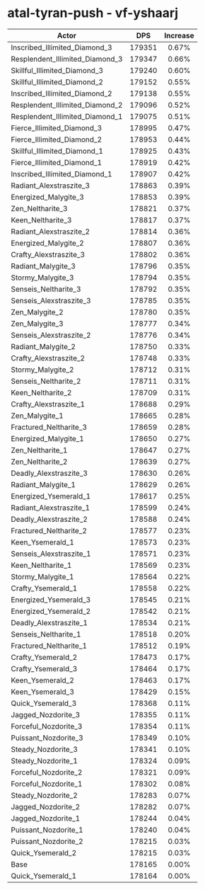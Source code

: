 # atal-tyran-push - vf-yshaarj
| Actor | DPS | Increase |
|---|:---:|:---:|
|Inscribed_Illimited_Diamond_3|179351|0.67%|
|Resplendent_Illimited_Diamond_3|179347|0.66%|
|Skillful_Illimited_Diamond_3|179240|0.60%|
|Skillful_Illimited_Diamond_2|179152|0.55%|
|Inscribed_Illimited_Diamond_2|179138|0.55%|
|Resplendent_Illimited_Diamond_2|179096|0.52%|
|Resplendent_Illimited_Diamond_1|179075|0.51%|
|Fierce_Illimited_Diamond_3|178995|0.47%|
|Fierce_Illimited_Diamond_2|178953|0.44%|
|Skillful_Illimited_Diamond_1|178925|0.43%|
|Fierce_Illimited_Diamond_1|178919|0.42%|
|Inscribed_Illimited_Diamond_1|178907|0.42%|
|Radiant_Alexstraszite_3|178863|0.39%|
|Energized_Malygite_3|178853|0.39%|
|Zen_Neltharite_3|178821|0.37%|
|Keen_Neltharite_3|178817|0.37%|
|Radiant_Alexstraszite_2|178814|0.36%|
|Energized_Malygite_2|178807|0.36%|
|Crafty_Alexstraszite_3|178802|0.36%|
|Radiant_Malygite_3|178796|0.35%|
|Stormy_Malygite_3|178794|0.35%|
|Senseis_Neltharite_3|178792|0.35%|
|Senseis_Alexstraszite_3|178785|0.35%|
|Zen_Malygite_2|178780|0.35%|
|Zen_Malygite_3|178777|0.34%|
|Senseis_Alexstraszite_2|178776|0.34%|
|Radiant_Malygite_2|178750|0.33%|
|Crafty_Alexstraszite_2|178748|0.33%|
|Stormy_Malygite_2|178712|0.31%|
|Senseis_Neltharite_2|178711|0.31%|
|Keen_Neltharite_2|178709|0.31%|
|Crafty_Alexstraszite_1|178688|0.29%|
|Zen_Malygite_1|178665|0.28%|
|Fractured_Neltharite_3|178659|0.28%|
|Energized_Malygite_1|178650|0.27%|
|Zen_Neltharite_1|178647|0.27%|
|Zen_Neltharite_2|178639|0.27%|
|Deadly_Alexstraszite_3|178630|0.26%|
|Radiant_Malygite_1|178629|0.26%|
|Energized_Ysemerald_1|178617|0.25%|
|Radiant_Alexstraszite_1|178599|0.24%|
|Deadly_Alexstraszite_2|178588|0.24%|
|Fractured_Neltharite_2|178577|0.23%|
|Keen_Ysemerald_1|178573|0.23%|
|Senseis_Alexstraszite_1|178571|0.23%|
|Keen_Neltharite_1|178569|0.23%|
|Stormy_Malygite_1|178564|0.22%|
|Crafty_Ysemerald_1|178558|0.22%|
|Energized_Ysemerald_3|178545|0.21%|
|Energized_Ysemerald_2|178542|0.21%|
|Deadly_Alexstraszite_1|178534|0.21%|
|Senseis_Neltharite_1|178518|0.20%|
|Fractured_Neltharite_1|178512|0.19%|
|Crafty_Ysemerald_2|178473|0.17%|
|Crafty_Ysemerald_3|178464|0.17%|
|Keen_Ysemerald_2|178463|0.17%|
|Keen_Ysemerald_3|178429|0.15%|
|Quick_Ysemerald_3|178368|0.11%|
|Jagged_Nozdorite_3|178355|0.11%|
|Forceful_Nozdorite_3|178354|0.11%|
|Puissant_Nozdorite_3|178349|0.10%|
|Steady_Nozdorite_3|178341|0.10%|
|Steady_Nozdorite_1|178324|0.09%|
|Forceful_Nozdorite_2|178321|0.09%|
|Forceful_Nozdorite_1|178302|0.08%|
|Steady_Nozdorite_2|178283|0.07%|
|Jagged_Nozdorite_2|178282|0.07%|
|Jagged_Nozdorite_1|178244|0.04%|
|Puissant_Nozdorite_1|178240|0.04%|
|Puissant_Nozdorite_2|178215|0.03%|
|Quick_Ysemerald_2|178215|0.03%|
|Base|178165|0.00%|
|Quick_Ysemerald_1|178164|0.00%|
